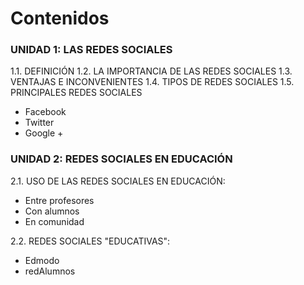 
# Contenidos

### UNIDAD 1: LAS REDES SOCIALES

1.1. DEFINICIÓN
1.2. LA IMPORTANCIA DE LAS REDES SOCIALES
1.3. VENTAJAS E INCONVENIENTES
1.4. TIPOS DE REDES SOCIALES
1.5. PRINCIPALES REDES SOCIALES
- Facebook
- Twitter
- Google +


### UNIDAD 2: REDES SOCIALES EN EDUCACIÓN

2.1. USO DE LAS REDES SOCIALES EN EDUCACIÓN:
- Entre profesores
- Con alumnos
- En comunidad

2.2. REDES SOCIALES "EDUCATIVAS":

- Edmodo
- redAlumnos

